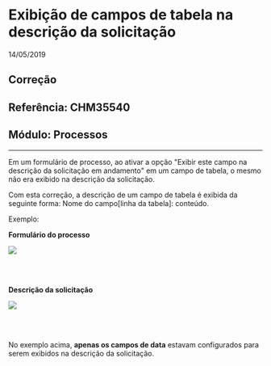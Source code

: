 # Exibição de campos de tabela na descrição da solicitação
14/05/2019
## Correção
## Referência: CHM35540
## Módulo: Processos
***

Em um formulário de processo, ao ativar a opção "Exibir este campo na descrição da solicitação em andamento" em um campo de tabela, o mesmo não era exibido na descrição da solicitação.

Com esta correção, a descrição de um campo de tabela é exibida da seguinte forma: Nome do campo[linha da tabela]: conteúdo.

Exemplo:

**Formulário do processo**


![]([PATH_IMG]/CHM35540_formulario_solicitacao.png)

<br><br>

**Descrição da solicitação**


![]([PATH_IMG]/CHM35540_descricao_solicitacao.png)

<br><br>

No exemplo acima, **apenas os campos de data** estavam configurados para serem exibidos na descrição da solicitação.